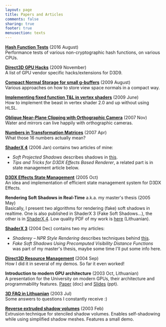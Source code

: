```yaml
---
layout: page
title: Papers and Articles
comments: false
sharing: true
footer: true
menusection: texts
---
```


[**Hash Function Tests**](/blog/2016/08/09/More-Hash-Function-Tests/) (2016 August)<br/>
Performance tests of various non-cryptographic hash functions, on various CPUs.

[**Direct3D GPU Hacks**](/texts/D3D9GPUHacks.html) (2009 November)<br/>
A list of GPU vendor specific hacks/extensions for D3D9.

[**Compact Normal Storage for small g-buffers**](/texts/CompactNormalStorage.html) (2009 August)<br/>
Various approaches on how to store view space normals in a compact way.

[**Implementing fixed function T&L in vertex shaders**](/texts/VertexShaderTnL.html) (2009 June)<br/>
How to implement the beast in vertex shader 2.0 and up without using HLSL.

[**Oblique Near-Plane Clipping with Orthographic Camera**](/texts/obliqueortho.html) (2007 Nov)<br>
Water and mirrors can live happily with orthographic cameras.

[**Numbers in Transformation Matrices**](/texts/matrices.html) (2007 Apr)<br>
What those 16 numbers actually mean?


[**ShaderX 4**][shaderx4] (2006 Jan) contains two articles of mine:

* _Soft Projected Shadows_ describes shadows in [this](/projInoutside.html).
* _Tips and Tricks for D3DX Effects Based Renderer_, a related part is in state management article below.

[**D3DX Effects State Management**](/texts/d3dx_fx_states.html) (2005 Oct)<br>
An idea and implementation of efficient state management system for D3DX Effects.

**Rendering Soft Shadows in Real-Time** a.k.a. my master's thesis (2005 May)<br/>
Basically, I present two algorithms for rendering (fake) soft shadows in realtime. One is also published in ShaderX 3 (Fake Soft Shadows...),
the other is in [ShaderX 4][shaderx4]. Low quality PDF
of my work is [here](/texts/files/ArasPranckevicius_Magistras_low.pdf) (Lithuanian).

[**ShaderX 3**][shaderx3] (2004 Dec) contains two my articles:

* _Shaderey – NPR Style Rendering_ describes techniques behind [this](/projShaderey.html).
* _Fake Soft Shadows Using Precomputed Visibility Distance Functions_ was part of my master's thesis, maybe some time I'll put some info here.

[**Direct3D Resource Management**](/texts/d3dresources.html) (2004 Sep)<br>
How I did it in several of my demos. So far it even worked!

**Introduction to modern GPU architecture** (2003 Oct, Lithuanian)<br/>
A presentation for the University on modern GPUs, their architecture and programmability features.
[Paper](/texts/files/NeARAZ-031008-3DCards.doc) (doc) and [Slides](/texts/files/NeARAZ-031008-3DCards.ppt) (ppt).

[**3D FAQ in Lithuanian**](/texts/lt3dfaq.html) (2003 Jul)<br/>
Some answers to questions I constantly receive :)

[**Reverse extruded shadow volumes**](/texts/revext.html) (2003 Feb)<br/>
Extrusion technique for stenciled shadow volumes. Enables self-shadowing while
using simplified shadow meshes. Features a small demo.




[shaderx4]: http://www.amazon.com/gp/product/1584504250/104-3659308-1299952
[shaderx3]: http://www.amazon.com/gp/product/1584503572/104-3659308-1299952

